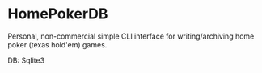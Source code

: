 # HomePokerDB

Personal, non-commercial simple CLI interface for writing/archiving home poker (texas hold'em) games.

DB: Sqlite3
